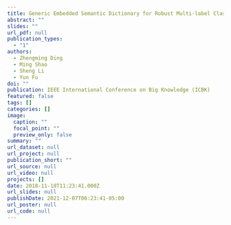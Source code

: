 ```yaml
---
title: Generic Embedded Semantic Dictionary for Robust Multi-label Classification
abstract: ""
slides: ""
url_pdf: null
publication_types:
  - "1"
authors:
  - Zhengming Ding
  - Ming Shao
  - Sheng Li
  - Yun Fu
doi: ""
publication: IEEE International Conference on Big Knowledge (ICBK)
featured: false
tags: []
categories: []
image:
  caption: ""
  focal_point: ""
  preview_only: false
summary: ""
url_dataset: null
url_project: null
publication_short: ""
url_source: null
url_video: null
projects: []
date: 2018-11-18T11:23:41.000Z
url_slides: null
publishDate: 2021-12-07T06:23:41-05:00
url_poster: null
url_code: null
---
```

